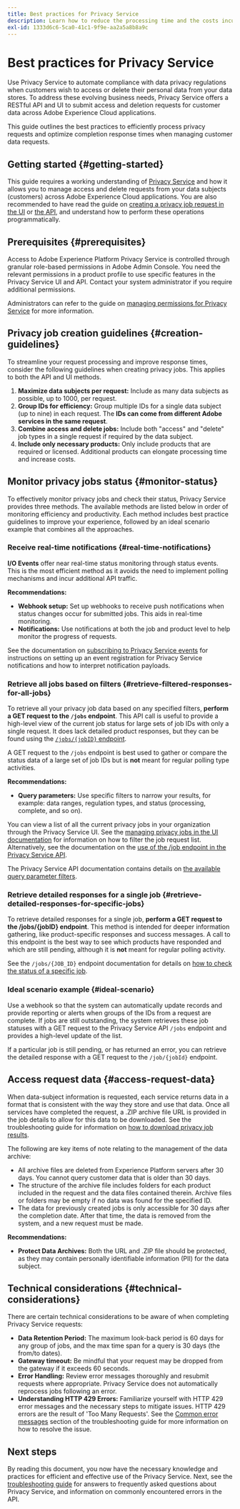 ```yaml
---
title: Best practices for Privacy Service
description: Learn how to reduce the processing time and the costs incurred to your organization when completing privacy requests by following these optimal use guidelines.
exl-id: 1333d6c6-5ca0-41c1-9f9e-aa2a5a8b8a9c
---
```

# Best practices for Privacy Service

Use Privacy Service to automate compliance with data privacy regulations when customers wish to access or delete their personal data from your data stores. To address these evolving business needs, Privacy Service offers a RESTful API and UI to submit access and deletion requests for customer data across Adobe Experience Cloud applications.

This guide outlines the best practices to efficiently process privacy requests and optimize completion response times when managing customer data requests.

## Getting started {#getting-started}

This guide requires a working understanding of [Privacy Service](./home.md) and how it allows you to manage access and delete requests from your data subjects (customers) across Adobe Experience Cloud applications. You are also recommended to have read the guide on [creating a privacy job request in the UI](./ui/user-guide.md#create-a-new-privacy-job-request) or [the API](./api/overview.md), and understand how to perform these operations programmatically.

## Prerequisites {#prerequisites}

Access to Adobe Experience Platform Privacy Service is controlled through granular role-based permissions in Adobe Admin Console. You need the relevant permissions in a product profile to use specific features in the Privacy Service UI and API. Contact your system administrator if you require additional permissions. 

Administrators can refer to the guide on [managing permissions for Privacy Service](./permissions.md) for more information. 

## Privacy job creation guidelines {#creation-guidelines}

To streamline your request processing and improve response times, consider the following guidelines when creating privacy jobs. This applies to both the API and UI methods.

1. **Maximize data subjects per request:** Include as many data subjects as possible, up to 1000, per request.
2. **Group IDs for efficiency:** Group multiple IDs for a single data subject (up to nine) in each request. The **IDs can come from different Adobe services in the same request**.
3. **Combine access and delete jobs:** Include both "access" and "delete" job types in a single request if required by the data subject.
4. **Include only necessary products:** Only include products that are required or licensed. Additional products can elongate processing time and increase costs.

## Monitor privacy jobs status {#monitor-status}

To effectively monitor privacy jobs and check their status, Privacy Service provides three methods. The available methods are listed below in order of monitoring efficiency and productivity. Each method includes best practice guidelines to improve your experience, followed by an ideal scenario example that combines all the approaches.

### Receive real-time notifications {#real-time-notifications}

**I/O Events** offer near real-time status monitoring through status events. This is the most efficient method as it avoids the need to implement polling mechanisms and incur additional API traffic. 

**Recommendations:**

- **Webhook setup:** Set up webhooks to receive push notifications when status changes occur for submitted jobs. This aids in real-time monitoring.
- **Notifications:** Use notifications at both the job and product level to help monitor the progress of requests.

See the documentation on [subscribing to Privacy Service events](./privacy-events.md) for instructions on setting up an event registration for Privacy Service notifications and how to interpret notification payloads.

### Retrieve all jobs based on filters {#retrieve-filtered-responses-for-all-jobs}

To retrieve all your privacy job data based on any specified filters, **perform a GET request to the `/jobs` endpoint**. This API call is useful to provide a high-level view of the current job status for large sets of job IDs with only a single request. It does lack detailed product responses, but they can be found using the [`/jobs/{jobID}` endpoint](#retrieve-detailed-responses-for-specific-jobs).

A GET request to the `/jobs` endpoint is best used to gather or compare the status data of a large set of job IDs but is **not** meant for regular polling type activities.

**Recommendations:**

- **Query parameters:** Use specific filters to narrow your results, for example: data ranges, regulation types, and status (processing, complete, and so on).

You can view a list of all the current privacy jobs in your organization through the Privacy Service UI. See the [managing privacy jobs in the UI documentation](./ui/user-guide.md#job-requests) for information on how to filter the job request list. Alternatively, see the documentation on the [use of the /job endpoint in the Privacy Service API](./api/privacy-jobs.md).

The Privacy Service API documentation contains details on [the available query parameter filters](https://developer.adobe.com/experience-platform-apis/references/privacy-service/#tag/Privacy-jobs/operation/listPrivacyJobs).

### Retrieve detailed responses for a single job {#retrieve-detailed-responses-for-specific-jobs}

To retrieve detailed responses for a single job, **perform a GET request to the /jobs/{jobID} endpoint**. This method is intended for deeper information gathering, like product-specific responses and success messages. A call to this endpoint is the best way to see which products have responded and which are still pending, although it is **not** meant for regular polling activity.

See the `/jobs/{JOB_ID}` endpoint documentation for details on [how to check the status of a specific job](./api/privacy-jobs.md#check-status).

### Ideal scenario example {#ideal-scenario} 

Use a webhook so that the system can automatically update records and provide reporting or alerts when groups of the IDs from a request are complete. If jobs are still outstanding, the system retrieves these job statuses with a GET request to the Privacy Service API `/jobs` endpoint and provides a high-level update of the list. 

If a particular job is still pending, or has returned an error, you can retrieve the detailed response with a GET request to the `/job/{jobId}` endpoint. 

## Access request data {#access-request-data}

When data-subject information is requested, each service returns data in a format that is consistent with the way they store and use that data. Once all services have completed the request, a .ZIP archive file URL is provided in the job details to allow for this data to be downloaded. See the troubleshooting guide for information on [how to download privacy job results](https://experienceleague.adobe.com/docs/experience-platform/privacy/troubleshooting-guide.html?lang=en#how-do-i-download-the-results-of-my-completed-privacy-jobs%3F). 

The following are key items of note relating to the management of the data archive:

- All archive files are deleted from Experience Platform servers after 30 days. You cannot query customer data that is older than 30 days.
- The structure of the archive file includes folders for each product included in the request and the data files contained therein. Archive files or folders may be empty if no data was found for the specified ID.
- The data for previously created jobs is only accessible for 30 days after the completion date. After that time, the data is removed from the system, and a new request must be made.

**Recommendations:**

- **Protect Data Archives:** Both the URL and .ZIP file should be protected, as they may contain personally identifiable information (PII) for the data subject.

## Technical considerations {#technical-considerations}

There are certain technical considerations to be aware of when completing Privacy Service requests:

- **Data Retention Period:** The maximum look-back period is 60 days for any group of jobs, and the max time span for a query is 30 days (the from/to dates).
- **Gateway timeout:** Be mindful that your request may be dropped from the gateway if it exceeds 60 seconds.
- **Error Handling:** Review error messages thoroughly and resubmit requests where appropriate. Privacy Service does not automatically reprocess jobs following an error.
- **Understanding HTTP 429 Errors:** Familiarize yourself with HTTP 429 error messages and the necessary steps to mitigate issues. HTTP 429 errors are the result of 'Too Many Requests'. See the [Common error messages](./troubleshooting-guide.md#common-error-messages) section of the troubleshooting guide for more information on how to resolve the issue.

## Next steps

By reading this document, you now have the necessary knowledge and practices for efficient and effective use of the Privacy Service. Next, see the [troubleshooting guide](./troubleshooting-guide.md) for answers to frequently asked questions about Privacy Service, and information on commonly encountered errors in the API.

